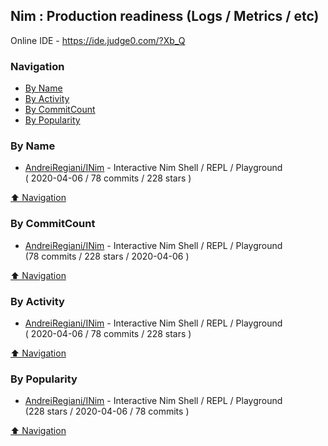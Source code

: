 ## Nim : Production readiness (Logs / Metrics / etc)

Online IDE - https://ide.judge0.com/?Xb_Q

### Navigation

- [By Name](#by-name)
- [By Activity](#by-activity)
- [By CommitCount](#by-commitcount)
- [By Popularity](#by-popularity)

### By Name
<!-- PROJECTS_LIST -->
- [AndreiRegiani/INim](https://github.com/AndreiRegiani/INim) - Interactive Nim Shell / REPL / Playground <br/> ( 2020-04-06 / 78 commits / 228 stars )
<!-- /PROJECTS_LIST -->

[⬆ Navigation](#navigation)

### By CommitCount
<!-- COMMITCOUNT_LIST -->
- [AndreiRegiani/INim](https://github.com/AndreiRegiani/INim) - Interactive Nim Shell / REPL / Playground <br/> (78 commits / 228 stars / 2020-04-06 )
<!-- /COMMITCOUNT_LIST -->
[⬆ Navigation](#navigation)

### By Activity
<!-- ACTIVITY_LIST -->
- [AndreiRegiani/INim](https://github.com/AndreiRegiani/INim) - Interactive Nim Shell / REPL / Playground <br/> ( 2020-04-06 / 78 commits / 228 stars )
<!-- /ACTIVITY_LIST -->

[⬆ Navigation](#navigation)

### By Popularity
<!-- POPULARITY_LIST -->
- [AndreiRegiani/INim](https://github.com/AndreiRegiani/INim) - Interactive Nim Shell / REPL / Playground <br/> (228 stars / 2020-04-06 / 78 commits )
<!-- /POPULARITY_LIST -->

[⬆ Navigation](#navigation)
